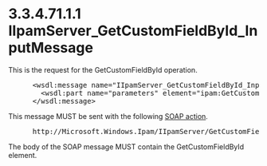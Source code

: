 <html dir="LTR" xmlns:mshelp="http://msdn.microsoft.com/mshelp" xmlns:ddue="http://ddue.schemas.microsoft.com/authoring/2003/5" xmlns:xlink="http://www.w3.org/1999/xlink" xmlns:tool="http://www.microsoft.com/tooltip">
 <body>
 <div id="header">
 <h1 class="heading">3.3.4.71.1.1 IIpamServer_GetCustomFieldById_InputMessage</h1>
 </div>
 <div id="mainSection">
 <div id="mainBody">
 <div id="allHistory" class="saveHistory"></div>
 <div id="sectionSection0" class="section" name="collapseableSection">
 

<p>This is the request for the GetCustomFieldById operation.</p>

<dl>
<dd>
<div><pre> &lt;wsdl:message name=&quot;IIpamServer_GetCustomFieldById_InputMessage&quot;&gt;
   &lt;wsdl:part name=&quot;parameters&quot; element=&quot;ipam:GetCustomFieldById&quot; /&gt;
 &lt;/wsdl:message&gt;
</pre></div>
</dd></dl>

<p>This message MUST be sent with the following <a href="21b4a631-8f28-420f-822f-c5f879d5046e.md#gt_c1358651-96c1-4ce0-8e1f-b0b7a94145e3">SOAP action</a>.</p>

<dl>
<dd>
<div><pre> http://Microsoft.Windows.Ipam/IIpamServer/GetCustomFieldById
</pre></div>
</dd></dl>

<p>The body of the SOAP message MUST contain the
GetCustomFieldById element.</p>


 </div>
 </div>
 </div>
 </body>
</html>